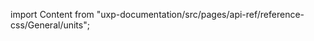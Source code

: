 
import Content from "uxp-documentation/src/pages/api-ref/reference-css/General/units";

<Content query="product=xd"/>

